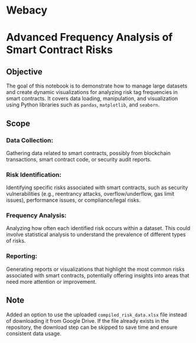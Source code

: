 # Webacy

# Advanced Frequency Analysis of Smart Contract Risks

## Objective
The goal of this notebook is to demonstrate how to manage large datasets and create dynamic visualizations for analyzing risk tag frequencies in smart contracts. It covers data loading, manipulation, and visualization using Python libraries such as `pandas`, `matplotlib`, and `seaborn`.

## Scope

### Data Collection: 
Gathering data related to smart contracts, possibly from blockchain transactions, smart contract code, or security audit reports.

### Risk Identification:
Identifying specific risks associated with smart contracts, such as security vulnerabilities (e.g., reentrancy attacks, overflow/underflow, gas limit issues), performance issues, or compliance/legal risks.

### Frequency Analysis: 
Analyzing how often each identified risk occurs within a dataset. This could involve statistical analysis to understand the prevalence of different types of risks.

### Reporting: 
Generating reports or visualizations that highlight the most common risks associated with smart contracts, potentially offering insights into areas that need more attention or improvement.

## Note
Added an option to use the uploaded `compiled_risk_data.xlsx` file instead of downloading it from Google Drive. If the file already exists in the repository, the download step can be skipped to save time and ensure consistent data usage.
